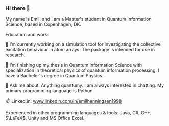 ### Hi there 👋

My name is Emil, and I am a Master's student in Quantum Information Science, based in Copenhagen, DK. 

Education and work:

🔭 I’m currently working on a simulation tool for investigating the collective excitation behaviour in atom arrays. The package is intended for use in research.

🌱 I’m finishing up my thesis in Quantum Information Science with specialization in theoretical physics of quantum information processing. I have a Bachelor's degree in Quantum Physics.

💬 Ask me about: Anything quantumy. I am always interested in chatting. My primary programming language is Python. 

📫 Linked.in: www.linkedin.com/in/emilhenningsen1998

Experienced in other programming languages & tools: Java, C#, C++, $\LaTeX$, Unity and MS Office Excel. 
